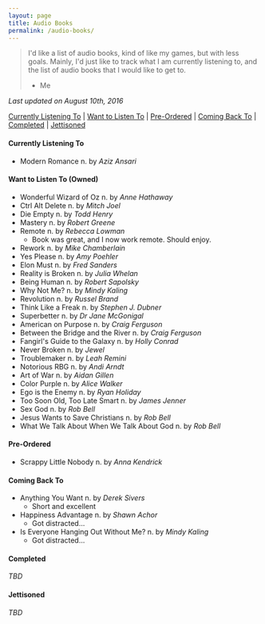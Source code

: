 ```yaml
---
layout: page
title: Audio Books
permalink: /audio-books/
---
```


> I'd like a list of audio books, kind of like my games, but with less
> goals.  Mainly, I'd just like to track what I am currently listening to,
> and the list of audio books that I would like to get to.
> - Me

*Last updated on August 10th, 2016*

[Currently Listening To][currently-listening-to] |
[Want to Listen To][want-to-listen-to] |
[Pre-Ordered][pre-ordered] |
[Coming Back To][coming-back-to] |
[Completed][completed] |
[Jettisoned][jettisoned]

<a name='currently-listening-to'></a>

#### Currently Listening To

- Modern Romance n. by *Aziz Ansari*

<a name='want-to-listen-to'></a>

#### Want to Listen To (Owned)

- Wonderful Wizard of Oz n. by *Anne Hathaway*
- Ctrl Alt Delete n. by *Mitch Joel*
- Die Empty n. by *Todd Henry*
- Mastery n. by *Robert Greene*
- Remote n. by *Rebecca Lowman*
  - Book was great, and I now work remote. Should enjoy.
- Rework n. by *Mike Chamberlain*
- Yes Please n. by *Amy Poehler*
- Elon Must n. by *Fred Sanders*
- Reality is Broken n. by *Julia Whelan*
- Being Human n. by *Robert Sapolsky*
- Why Not Me? n. by *Mindy Kaling*
- Revolution n. by *Russel Brand*
- Think Like a Freak n. by *Stephen J. Dubner*
- Superbetter n. by *Dr Jane McGonigal*
- American on Purpose n. by *Craig Ferguson*
- Between the Bridge and the River n. by *Craig Ferguson*
- Fangirl's Guide to the Galaxy n. by *Holly Conrad*
- Never Broken n. by *Jewel*
- Troublemaker n. by *Leah Remini*
- Notorious RBG n. by *Andi Arndt*
- Art of War n. by *Aidan Gillen*
- Color Purple n. by *Alice Walker*
- Ego is the Enemy n. by *Ryan Holiday*
- Too Soon Old, Too Late Smart n. by *James Jenner*
- Sex God n. by *Rob Bell*
- Jesus Wants to Save Christians n. by *Rob Bell*
- What We Talk About When We Talk About God n. by *Rob Bell*

<a name='pre-ordered'></a>

#### Pre-Ordered

- Scrappy Little Nobody n. by *Anna Kendrick*

<a name='coming-back-to'></a>

#### Coming Back To

- Anything You Want n. by *Derek Sivers*
  - Short and excellent
- Happiness Advantage n. by *Shawn Achor*
  - Got distracted... 
- Is Everyone Hanging Out Without Me? n. by *Mindy Kaling*
  - Got distracted... 

<a name='completed'></a>

#### Completed

_TBD_

<a name='jettisoned'></a>

#### Jettisoned

_TBD_

[currently-listening-to]: #currently-listening-to
[want-to-listen-to]: #want-to-listen-to
[pre-ordered]: #pre-ordered
[coming-back-to]: #coming-back-to
[completed]: #completed
[jettisoned]: #jettisoned
